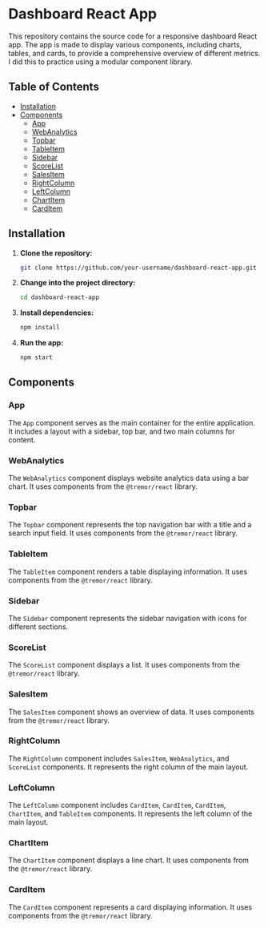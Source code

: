 # Dashboard React App

This repository contains the source code for a responsive dashboard React app. The app is made to display various components, including charts, tables, and cards, to provide a comprehensive overview of different metrics. I did this to practice using a modular component library.

## Table of Contents

-   [Installation](#installation)
-   [Components](#components)
    -   [App](#app)
    -   [WebAnalytics](#webanalytics)
    -   [Topbar](#topbar)
    -   [TableItem](#tableitem)
    -   [Sidebar](#sidebar)
    -   [ScoreList](#scorelist)
    -   [SalesItem](#salesitem)
    -   [RightColumn](#rightcolumn)
    -   [LeftColumn](#leftcolumn)
    -   [ChartItem](#chartitem)
    -   [CardItem](#carditem)

## Installation

1. **Clone the repository:**

    ```bash
    git clone https://github.com/your-username/dashboard-react-app.git
    ```

2. **Change into the project directory:**

    ```bash
    cd dashboard-react-app
    ```

3. **Install dependencies:**

    ```bash
    npm install
    ```

4. **Run the app:**
    ```bash
    npm start
    ```

## Components

### App

The `App` component serves as the main container for the entire application. It includes a layout with a sidebar, top bar, and two main columns for content.

### WebAnalytics

The `WebAnalytics` component displays website analytics data using a bar chart. It uses components from the `@tremor/react` library.

### Topbar

The `Topbar` component represents the top navigation bar with a title and a search input field. It uses components from the `@tremor/react` library.

### TableItem

The `TableItem` component renders a table displaying information. It uses components from the `@tremor/react` library.

### Sidebar

The `Sidebar` component represents the sidebar navigation with icons for different sections.

### ScoreList

The `ScoreList` component displays a list. It uses components from the `@tremor/react` library.

### SalesItem

The `SalesItem` component shows an overview of data. It uses components from the `@tremor/react` library.

### RightColumn

The `RightColumn` component includes `SalesItem`, `WebAnalytics`, and `ScoreList` components. It represents the right column of the main layout.

### LeftColumn

The `LeftColumn` component includes `CardItem`, `CardItem`, `CardItem`, `ChartItem`, and `TableItem` components. It represents the left column of the main layout.

### ChartItem

The `ChartItem` component displays a line chart. It uses components from the `@tremor/react` library.

### CardItem

The `CardItem` component represents a card displaying information. It uses components from the `@tremor/react` library.
